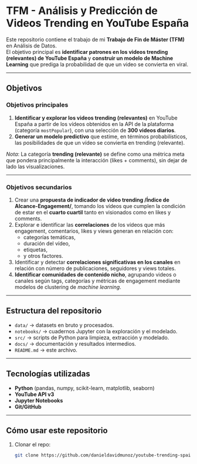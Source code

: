 # TFM - Análisis y Predicción de Videos Trending en YouTube España  

Este repositorio contiene el trabajo de mi **Trabajo de Fin de Máster (TFM)** en Análisis de Datos.  
El objetivo principal es **identificar patrones en los videos trending (relevantes) de YouTube España** y **construir un modelo de Machine Learning** que prediga la probabilidad de que un video se convierta en viral.  

---

## Objetivos

### Objetivos principales
1. **Identificar y explorar los videos trending (relevantes)** en YouTube España a partir de los vídeos obtenidos en la API de la plataforma (categoría `mostPopular`), con una selección de **300 videos diarios**.  
2. **Generar un modelo predictivo** que estime, en términos probabilísticos, las posibilidades de que un vídeo se convierta en trending (relevante).  

 *Nota*: La categoría **trending (relevante)** se define como una métrica meta que pondera principalmente la interacción (likes + comments), sin dejar de lado las visualizaciones.

---

### Objetivos secundarios
1. Crear una **propuesta de indicador de video trending /Índice de Alcance-Engagement/**, tomando los vídeos que cumplen la condición de estar en el **cuarto cuartil** tanto en visionados como en likes y comments.  
2. Explorar e identificar las **correlaciones** de los vídeos que más engagement, comentarios, likes y views generan en relación con:  
   - categorías temáticas,  
   - duración del vídeo,  
   - etiquetas,  
   - y otros factores.  
3. Identificar y detectar **correlaciones significativas en los canales** en relación con número de publicaciones, seguidores y views totales.  
4. **Identificar comunidades de contenido nicho**, agrupando videos o canales según tags, categorías y métricas de engagement mediante modelos de clustering de *machine learning*.  

---

## Estructura del repositorio
- `data/` → datasets en bruto y procesados.  
- `notebooks/` → cuadernos Jupyter con la exploración y el modelado.  
- `src/` → scripts de Python para limpieza, extracción y modelado.  
- `docs/` → documentación y resultados intermedios.  
- `README.md` → este archivo.  

---

## Tecnologías utilizadas
- **Python** (pandas, numpy, scikit-learn, matplotlib, seaborn)
- **YouTube API v3**
- **Jupyter Notebooks**
- **Git/GitHub**

---

## Cómo usar este repositorio
1. Clonar el repo:  
   ```bash
   git clone https://github.com/danieldavidmunoz/youtube-trending-spain-2025
